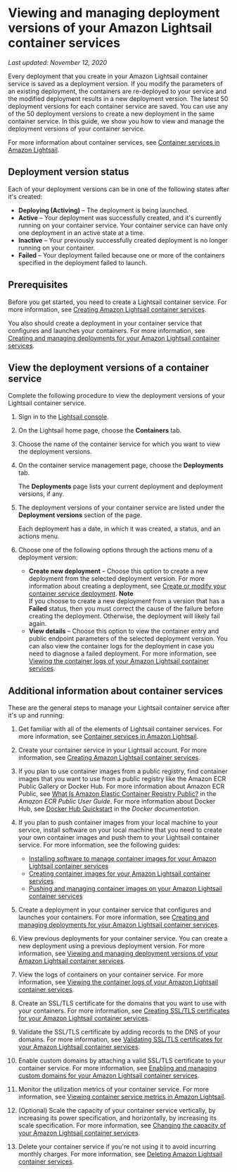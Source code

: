# Viewing and managing deployment versions of your Amazon Lightsail container services<a name="amazon-lightsail-container-services-deployment-versions"></a>

 *Last updated: November 12, 2020* 

Every deployment that you create in your Amazon Lightsail container service is saved as a deployment version\. If you modify the parameters of an existing deployment, the containers are re\-deployed to your service and the modified deployment results in a new deployment version\. The latest 50 deployment versions for each container service are saved\. You can use any of the 50 deployment versions to create a new deployment in the same container service\. In this guide, we show you how to view and manage the deployment versions of your container service\.

For more information about container services, see [Container services in Amazon Lightsail](amazon-lightsail-container-services.md)\.

## Deployment version status<a name="deployment-versions-status"></a>

Each of your deployment versions can be in one of the following states after it's created:
+ **Deploying \(Activing\)** – The deployment is being launched\.
+ **Active** – Your deployment was successfully created, and it's currently running on your container service\. Your container service can have only one deployment in an active state at a time\.
+ **Inactive** – Your previously successfully created deployment is no longer running on your container\.
+ **Failed** – Your deployment failed because one or more of the containers specified in the deployment failed to launch\.

## Prerequisites<a name="deployment-versions-prerequisites"></a>

Before you get started, you need to create a Lightsail container service\. For more information, see [Creating Amazon Lightsail container services](amazon-lightsail-creating-container-services.md)\.

You also should create a deployment in your container service that configures and launches your containers\. For more information, see [Creating and managing deployments for your Amazon Lightsail container services](amazon-lightsail-container-services-deployments.md)\.

## View the deployment versions of a container service<a name="view-deployment-versions"></a>

Complete the following procedure to view the deployment versions of your Lightsail container service\.

1. Sign in to the [Lightsail console](https://lightsail.aws.amazon.com/)\.

1. On the Lightsail home page, choose the **Containers** tab\.

1. Choose the name of the container service for which you want to view the deployment versions\.

1. On the container service management page, choose the **Deployments** tab\.

   The **Deployments** page lists your current deployment and deployment versions, if any\.

1. The deployment versions of your container service are listed under the **Deployment versions** section of the page\.

   Each deployment has a date, in which it was created, a status, and an actions menu\.

1. Choose one of the following options through the actions menu of a deployment version:
   + **Create new deployment** – Choose this option to create a new deployment from the selected deployment version\. For more information about creating a deployment, see [Create or modify your container service deployment](https://lightsail.aws.amazon.com/ls/docs/en_us/articles/amazon-lightsail-container-services-deployments#creating-container-service-deployment)\.
**Note**  
If you choose to create a new deployment from a version that has a **Failed** status, then you must correct the cause of the failure before creating the deployment\. Otherwise, the deployment will likely fail again\.
   + **View details** – Choose this option to view the container entry and public endpoint parameters of the selected deployment version\. You can also view the container logs for the deployment in case you need to diagnose a failed deployment\. For more information, see [Viewing the container logs of your Amazon Lightsail container services](amazon-lightsail-viewing-container-service-container-logs.md)\.

## Additional information about container services<a name="deployment-versions-additional-info"></a>

These are the general steps to manage your Lightsail container service after it's up and running:

1. Get familiar with all of the elements of Lightsail container services\. For more information, see [Container services in Amazon Lightsail](amazon-lightsail-container-services.md)\.

1. Create your container service in your Lightsail account\. For more information, see [Creating Amazon Lightsail container services](amazon-lightsail-creating-container-services.md)\.

1. If you plan to use container images from a public registry, find container images that you want to use from a public registry like the Amazon ECR Public Gallery or Docker Hub\. For more information about Amazon ECR Public, see [What Is Amazon Elastic Container Registry Public?](https://docs.aws.amazon.com/AmazonECR/latest/public/what-is-ecr.html) in the *Amazon ECR Public User Guide*\. For more information about Docker Hub, see [Docker Hub Quickstart](https://docs.docker.com/docker-hub/) in the *Docker documentation*\.

1. If you plan to push container images from your local machine to your service, install software on your local machine that you need to create your own container images and push them to your Lightsail container service\. For more information, see the following guides:
   + [Installing software to manage container images for your Amazon Lightsail container services](amazon-lightsail-install-software.md)
   + [Creating container images for your Amazon Lightsail container services](amazon-lightsail-creating-container-images.md)
   + [Pushing and managing container images on your Amazon Lightsail container services](amazon-lightsail-pushing-container-images.md)

1. Create a deployment in your container service that configures and launches your containers\. For more information, see [Creating and managing deployments for your Amazon Lightsail container services](amazon-lightsail-container-services-deployments.md)\.

1. View previous deployments for your container service\. You can create a new deployment using a previous deployment version\. For more information, see [Viewing and managing deployment versions of your Amazon Lightsail container services](#amazon-lightsail-container-services-deployment-versions)\.

1. View the logs of containers on your container service\. For more information, see [Viewing the container logs of your Amazon Lightsail container services](amazon-lightsail-viewing-container-service-container-logs.md)\.

1. Create an SSL/TLS certificate for the domains that you want to use with your containers\. For more information, see [Creating SSL/TLS certificates for your Amazon Lightsail container services](amazon-lightsail-creating-container-services-certificates.md)\.

1. Validate the SSL/TLS certificate by adding records to the DNS of your domains\. For more information, see [Validating SSL/TLS certificates for your Amazon Lightsail container services](amazon-lightsail-validating-container-services-certificates.md)\.

1. Enable custom domains by attaching a valid SSL/TLS certificate to your container service\. For more information, see [Enabling and managing custom domains for your Amazon Lightsail container services](amazon-lightsail-enabling-container-services-custom-domains.md)\.

1. Monitor the utilization metrics of your container service\. For more information, see [Viewing container service metrics in Amazon Lightsail](amazon-lightsail-viewing-container-services-metrics.md)\.

1. \(Optional\) Scale the capacity of your container service vertically, by increasing its power specification, and horizontally, by increasing its scale specification\. For more information, see [Changing the capacity of your Amazon Lightsail container services](amazon-lightsail-changing-container-service-capacity.md)\.

1. Delete your container service if you're not using it to avoid incurring monthly charges\. For more information, see [Deleting Amazon Lightsail container services](amazon-lightsail-deleting-container-services.md)\.
